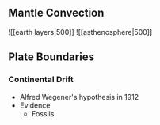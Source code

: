 ## Mantle Convection
![[earth layers|500]]
![[asthenosphere|500]]
## Plate Boundaries
### Continental Drift
* Alfred Wegener's hypothesis in 1912
* Evidence
	* Fossils